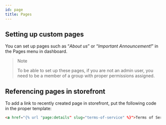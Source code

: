 ```yaml
---
id: page
title: Pages
---
```


## Setting up custom pages

You can set up pages such as “_About us_” or “_Important Announcement!_” in the Pages menu in dashboard. 

> Note 
> 
> To be able to set up these pages, if you are not an admin user, you need to be a member of a group with proper permissions assigned.


## Referencing pages in storefront

To add a link to recently created page in storefront, put the following code in the proper template:

```html
<a href="{% url "page:details" slug="terms-of-service" %}">Terms of Service</a>
```